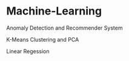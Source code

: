 # Machine-Learning

Anomaly Detection and Recommender System

K-Means Clustering and PCA

Linear Regession
